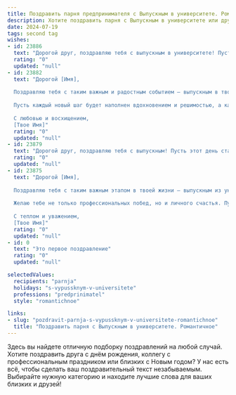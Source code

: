 ```yaml
---
title: Поздравить парня предпринимателя с Выпускным в университете. Романтичное
description: Хотите поздравить парня с Выпускным в университете или другим праздником? Наш ИИ создаст незабываемое поздравление, а вы обязательно выделитесь среди других.  
date: 2024-07-19
tags: second tag
wishes:
- id: 23886
  text: "Дорогой друг, поздравляю тебя с выпускным в университете! Пусть этот день станет началом великих свершений и ярких побед в мире предпринимательства. Твоя мечта и усердие откроют перед тобой неограниченные возможности. Пусть каждый новый шаг будет наполнен успехом и радостью. С любовью и наилучшими пожеланиями!"
  rating: "0"
  updated: "null"
- id: 23882
  text: "Дорогой [Имя],
  
  Поздравляю тебя с таким важным и радостным событием – выпускным в твоем университете! Каждый день, проведенный здесь, стал частью твоего пути к успеху и достижению мечты стать успешным предпринимателем. Ты прошел через испытания и трудности, и сегодня ты стоишь на пороге новых возможностей и приключений.
  
  Пусть каждый новый шаг будет наполнен вдохновением и решимостью, а каждый успех – отражением твоего упорства и таланта. Ты уже доказал, что способен на великие дела, и я уверен, что твое будущее будет сверкать так же ярко, как и этот вечер.
  
  С любовью и восхищением,
  [Твое Имя]"
  rating: "0"
  updated: "null"
- id: 23879
  text: "Дорогой друг, поздравляю тебя с выпускным! Пусть этот день станет началом великих свершений и ярких побед в твоей предпринимательской жизни. Ты уже доказал свою смелость и решительность, и я верю, что твои мечты обретут реальные очертания. Пусть каждый новый шаг будет наполнен любовью к делу и страстью к успеху. Счастья, здоровья и всегда свежих идей тебе!"
  rating: "0"
  updated: "null"
- id: 23875
  text: "Дорогой [Имя],
  
  Поздравляю тебя с таким важным этапом в твоей жизни — выпускным из университета! Как предприниматель, ты уже сейчас показываешь невероятную решимость и стремление к успеху. Пусть этот день станет началом нового захватывающего путешествия, где твои идеи и мечты обретут реальные формы. Твоя энергия и вдохновение — это то, что сделает твои проекты успешными.
  
  Желаю тебе не только профессиональных побед, но и личного счастья. Пусть каждый день приносит тебе радость и новые возможности для самореализации. Ты уже доказал, что способен на великие дела, и я верю, что ты будешь только продолжать расти и развиваться.
  
  С теплом и уважением,
  [Твое Имя]"
  rating: "0"
  updated: "null"
- id: 0
  text: "Это первое поздравление"
  rating: "0"
  updated: "null"

selectedValues:
  recipients: "parnja"
  holidays: "s-vypussknym-v-universitete"
  professions: "predprinimatel"
  style: "romantichnoe"

links:
- slug: "pozdravit-parnja-s-vypussknym-v-universitete-romantichnoe"
  title: "Поздравить парня с Выпускным в университете. Романтичное"
---
```


Здесь вы найдете отличную подборку поздравлений на любой случай. 
Хотите поздравить друга с днём рождения, коллегу с профессиональным праздником или близких с Новым годом? У нас есть всё, чтобы сделать ваш поздравительный текст незабываемым. Выбирайте нужную категорию и находите лучшие слова для ваших близких и друзей!
